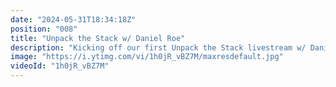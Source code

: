 ```yaml
---
date: "2024-05-31T18:34:18Z"
position: "008"
title: "Unpack the Stack w/ Daniel Roe"
description: "Kicking off our first Unpack the Stack livestream w/ Daniel Roe.\nIn these live streams we unpack a stack. As in, a technical person explains how they built something or we talk about something technical that excites them. \n\nDaniel is a core team member of Nuxt - previously a CTO of a SaaS startup. His open-source work has a focus in the Vue.js and Nuxt ecosystems and he's involved in consultancy with companies around the world, particularly around JAMstack, serverless and software architecture. He's based in the North East of England where he lives with his family, three cats, and a dog.\nhttps://twitter.com/danielcroe\n\nLivestream Host: Tim Benniks \nhttps://twitter.com/timbenniks\nhttps://www.linkedin.com/in/timbenniks/\n\nJoin us on Discord at https://uniform.to/discord\n\nFollow us on:\nFacebook: https://www.facebook.com/people/Uniform/\nTwitter: https://twitter.com/UniformDev \nLinkedIn: https://www.linkedin.com/company/uniformdev/\nInstagram: https://www.instagram.com/uniform.dev/"
image: "https://i.ytimg.com/vi/1h0jR_vBZ7M/maxresdefault.jpg"
videoId: "1h0jR_vBZ7M"
---
```



